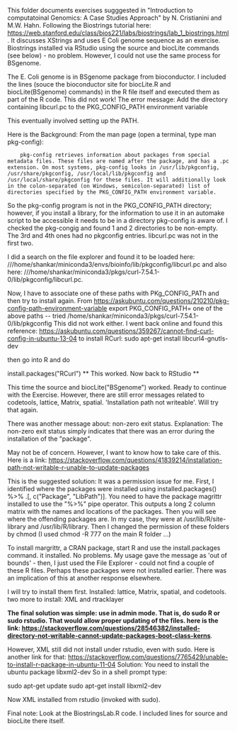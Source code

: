 This folder documents exercises sugggested in "Introduction to computatoinal Genomics: A Case Studies Approach" by N. Cristianini and
M.W. Hahn. 
Following the Biostrings tutorial here: https://web.stanford.edu/class/bios221/labs/biostrings/lab_1_biostrings.html . It discusses XStrings and uses E Coli genome sequence as an exercise. Biostrings installed via RStudio using the source and biocLite commands (see below) - no problem. However, I could not use the same process for BSgenome. 

The E. Coli genome is in BSgenome package from bioconductor. I included the lines (souce the bioconductor site for biocLite.R and biocLite(BSgenome) commands) in the R file itself and executed them as part of the R code. This did not work! The error message: Add the directory containing libcurl.pc to the PKG_CONFIG_PATH environment variable 


This eventually involved setting up the PATH.

Here is the Background:
From the man page (open a terminal, type man pkg-config):

        pkg-config retrieves information about packages from special metadata files. These files are named after the package, and has a .pc extension. On most systems, pkg-config looks in /usr/lib/pkgconfig, /usr/share/pkgconfig, /usr/local/lib/pkgconfig and /usr/local/share/pkgconfig for these files. It will additionally look in the colon-separated (on Windows, semicolon-separated) list of directories specified by the PKG_CONFIG_PATH environment variable.

So the pkg-config program is not in the PKG_CONFIG_PATH directory; however, if you install a library, for the information to use it in an automake script to be accessible it needs to be in a directory pkg-config is aware of.
I checked the pkg-congig and found 1 and 2 directories to be non-empty. The 3rd and 4th ones had no pkgconfig entries. libcurl.pc was not in the first two. 

I did a search on the file explorer and found it to be loaded here: ///home/shankar/miniconda3/envs/bioinfo/lib/pkgconfig/libcurl.pc and also here: ///home/shankar/miniconda3/pkgs/curl-7.54.1-0/lib/pkgconfig/libcurl.pc.

Now, I have to associate one of these paths with PKg_CONFIG_PATh and then try to install again. 
From https://askubuntu.com/questions/210210/pkg-config-path-environment-variable
export PKG_CONFIG_PATH= one of the above paths -- tried /home/shankar/miniconda3/pkgs/curl-7.54.1-0/lib/pkgconfig
This did not work either.
I went back online and found this reference: https://askubuntu.com/questions/359267/cannot-find-curl-config-in-ubuntu-13-04
to install RCurl: 
sudo apt-get install libcurl4-gnutls-dev

then go into R and do

install.packages("RCurl")
** This worked. Now back to RStudio **

 This time the source and biocLite("BSgenome") worked. 
 Ready to continue with the Exercise. However, there are still error messages related to codetools, lattice, Matrix, spatial. 'Installation path not writeable'. Will try that again. 
 
 There was another message about: non-zero exit status. Explanation: The non-zero exit status simply indicates that there was an error during the installation of the "package". 
 
 May not be of concern. However, I want to know how to take care of this.
 Here is a link: https://stackoverflow.com/questions/41839214/installation-path-not-writable-r-unable-to-update-packages
 
 This is the suggested solution:
 It was a permission issue for me. First, I identified where the packages were installed using installed.packages() %>% .[, c("Package", "LibPath")]. You need to have the package magrittr installed to use the "%>%" pipe operator. This outputs a long 2 column matrix with the names and locations of the packages. Then you will see where the offending packages are. In my case, they were at /usr/lib/R/site-library and /usr/lib/R/library. Then I changed the permission of these folders by chmod (I used chmod -R 777 on the main R folder ...)
 
To install margrittr, a CRAN package, start R and use the install.packages command. it installed. No problems. My usage gave the message as 'out of bounds' - then, I just used the File Explorer - could not find a couple of these R files. Perhaps these packages were not installed earlier. There was an implication of this at another response elsewhere.

I will try to install them first. Installed: lattice, Matrix, spatial, and codetools. two more to install: XML and rtracklayer

**The final solution was simple: use in admin mode. That is, do sudo R or sudo rstudio. That would allow proper updating of the files. here is the link: https://stackoverflow.com/questions/28546382/installed-directory-not-writable-cannot-update-packages-boot-class-kerns**.

However, XML still did not install under rstudio, even with sudo. Here is another link for that:
https://stackoverflow.com/questions/7765429/unable-to-install-r-package-in-ubuntu-11-04 
Solution:
You need to install the ubuntu package libxml2-dev So in a shell prompt type:

sudo apt-get update
sudo apt-get install libxml2-dev

Now XML installed from rstudio (invoked with sudo). 

Final note: Look at the BiostringsLab.R code. I included lines for source and biocLite there itself. 


 
 
 

